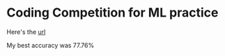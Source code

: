 # Coding Competition for ML practice #

Here's the [url](https://www.drivendata.org/competitions/7/pump-it-up-data-mining-the-water-table/leaderboard/?page=113)

My best accuracy was 77.76%